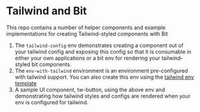 # Tailwind and Bit

This repo contains a number of helper components and example implementations for creating Tailwind-styled components with Bit

1. The `tailwind-config` env demonstrates creating a component out of your tailwind config and exposing this config so that it is consumable in either your own applications or a bit env for rendering your tailwind-styled bit components.
1. The `env-with-tailwind` environment is an environment pre-configured with tailwind support. You can also create this env using the [tailwind env template](https://bit.dev/bit-foundations/styling/templates/styling-templates)
1. A sample UI component, tw-button, using the above env and demonstrating how tailwind styles and configs are rendered when your env is configured for tailwind.

